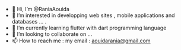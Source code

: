 - 👋 Hi, I’m @RaniaAouida
- 👀 I’m interested in developping web sites , mobile applications and databases ... .
- 🌱 I’m currently learning flutter with dart programming language 
- 💞️ I’m looking to collaborate on ...
- 📫 How to reach me : my email : aouidarania@gmail.com

<!---
RaniaAouida/RaniaAouida is a ✨ special ✨ repository because its `README.md` (this file) appears on your GitHub profile.
You can click the Preview link to take a look at your changes.
--->
